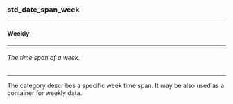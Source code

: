 ### std_date_span_week



------
#### Weekly



------
###### The time span of a week.



------
The category describes a specific week time span. It may be also used as a container for weekly data.